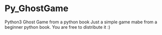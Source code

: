 # Py_GhostGame
Python3 Ghost Game from a python book
Just a simple game mabe from a beginner python book.
You are free to distribute it :)
